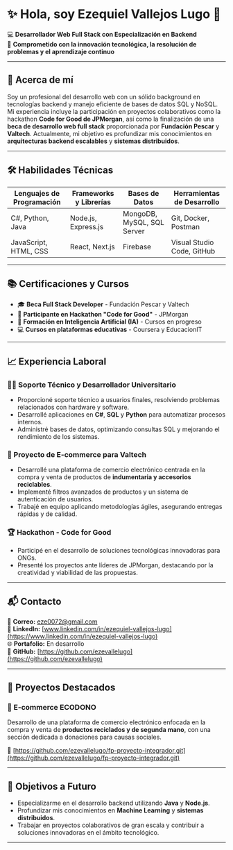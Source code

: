 # ✨ Hola, soy Ezequiel Vallejos Lugo 👋

💻 **Desarrollador Web Full Stack con Especialización en Backend**  
🚀 **Comprometido con la innovación tecnológica, la resolución de problemas y el aprendizaje continuo**

---

## 🎯 Acerca de mí

Soy un profesional del desarrollo web con un sólido background en tecnologías backend y manejo eficiente de bases de datos SQL y NoSQL. Mi experiencia incluye la participación en proyectos colaborativos como la hackathon **Code for Good de JPMorgan**, así como la finalización de una **beca de desarrollo web full stack** proporcionada por **Fundación Pescar** y **Valtech**. Actualmente, mi objetivo es profundizar mis conocimientos en **arquitecturas backend escalables** y **sistemas distribuidos**.

---

## 🛠️ Habilidades Técnicas

| **Lenguajes de Programación** | **Frameworks y Librerías** | **Bases de Datos**     | **Herramientas de Desarrollo** |
|----------------------------- |-------------------------- |---------------------- |-------------------------------- |
| C#, Python, Java             | Node.js, Express.js       | MongoDB, MySQL, SQL Server | Git, Docker, Postman           |
| JavaScript, HTML, CSS        | React, Next.js            | Firebase              | Visual Studio Code, GitHub      |

---

## 📚 Certificaciones y Cursos

- 🎓 **Beca Full Stack Developer** - Fundación Pescar y Valtech  
- 🏅 **Participante en Hackathon "Code for Good"** - JPMorgan  
- 📖 **Formación en Inteligencia Artificial (IA)** - Cursos en progreso  
- 💻 **Cursos en plataformas educativas** - Coursera y EducacionIT  

---

## 📈 Experiencia Laboral

### 🧑‍💻 Soporte Técnico y Desarrollador Universitario

- Proporcioné soporte técnico a usuarios finales, resolviendo problemas relacionados con hardware y software.
- Desarrollé aplicaciones en **C#**, **SQL** y **Python** para automatizar procesos internos.
- Administré bases de datos, optimizando consultas SQL y mejorando el rendimiento de los sistemas.

### 🤖 Proyecto de E-commerce para Valtech

- Desarrollé una plataforma de comercio electrónico centrada en la compra y venta de productos de **indumentaria y accesorios reciclables**.
- Implementé filtros avanzados de productos y un sistema de autenticación de usuarios.
- Trabajé en equipo aplicando metodologías ágiles, asegurando entregas rápidas y de calidad.

### 🏆 Hackathon - Code for Good

- Participé en el desarrollo de soluciones tecnológicas innovadoras para ONGs.
- Presenté los proyectos ante líderes de JPMorgan, destacando por la creatividad y viabilidad de las propuestas.

---

## 📬 Contacto

📧 **Correo:** [eze0072@gmail.com](mailto:eze0072@gmail.com)  
💼 **LinkedIn:** [www.linkedin.com/in/ezequiel-vallejos-lugo](https://www.linkedin.com/in/ezequiel-vallejos-lugo)  
🌐 **Portafolio:** En desarrollo  
🐙 **GitHub:** [https://github.com/ezevallelugo](https://github.com/ezevallelugo)  

---

## 📂 Proyectos Destacados

### 🛒 E-commerce ECODONO

Desarrollo de una plataforma de comercio electrónico enfocada en la compra y venta de **productos reciclados y de segunda mano**, con una sección dedicada a donaciones para causas sociales.

🔗 [https://github.com/ezevallelugo/fp-proyecto-integrador.git](https://github.com/ezevallelugo/fp-proyecto-integrador.git)

---

## 🚀 Objetivos a Futuro

- Especializarme en el desarrollo backend utilizando **Java** y **Node.js**.
- Profundizar mis conocimientos en **Machine Learning** y **sistemas distribuidos**.
- Trabajar en proyectos colaborativos de gran escala y contribuir a soluciones innovadoras en el ámbito tecnológico.

---
